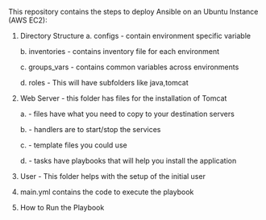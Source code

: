 
This repository contains the steps to deploy Ansible on an Ubuntu Instance (AWS EC2): 

1) Directory Structure
    a. configs - contain environment specific variable

    b. inventories - contains inventory file for each environment

    c. groups_vars - contains common variables across environments

    d. roles - This will have subfolders like java,tomcat

2) Web Server - this folder has files for the installation of Tomcat

     a. - files have what you need to copy to your destination servers

     b. - handlers are to start/stop the services

     c. - template files you could use

     d. - tasks have playbooks that will help you install the application
     
3) User - This folder helps with the setup of the initial user

4) main.yml contains the code to execute the playbook

5) How to Run the Playbook
